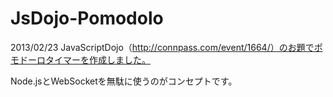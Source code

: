 JsDojo-Pomodolo
===============

2013/02/23 JavaScriptDojo（http://connpass.com/event/1664/）のお題でポモドーロタイマーを作成しました。

Node.jsとWebSocketを無駄に使うのがコンセプトです。

